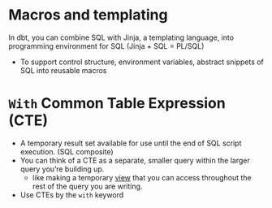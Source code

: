 


# Macros and templating
In dbt, you can combine SQL with Jinja, a templating language, into programming environment for SQL (Jinja + SQL = PL/SQL)
- To support control structure, environment variables, abstract snippets of SQL into reusable macros

# `With` Common Table Expression (CTE)
- A temporary result set available for use until the end of SQL script execution. (SQL composite)
- You can think of a CTE as a separate, smaller query within the larger query you’re building up.
  - like making a temporary [view](https://docs.getdbt.com/terms/view) that you can access throughout the rest of the query you are writing.
- Use CTEs by the `with` keyword
